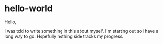 # hello-world
Hello, 

  I was told to write something in this about myself. I'm starting out so i have a long way to go.  Hopefully nothing side tracks my progress.
